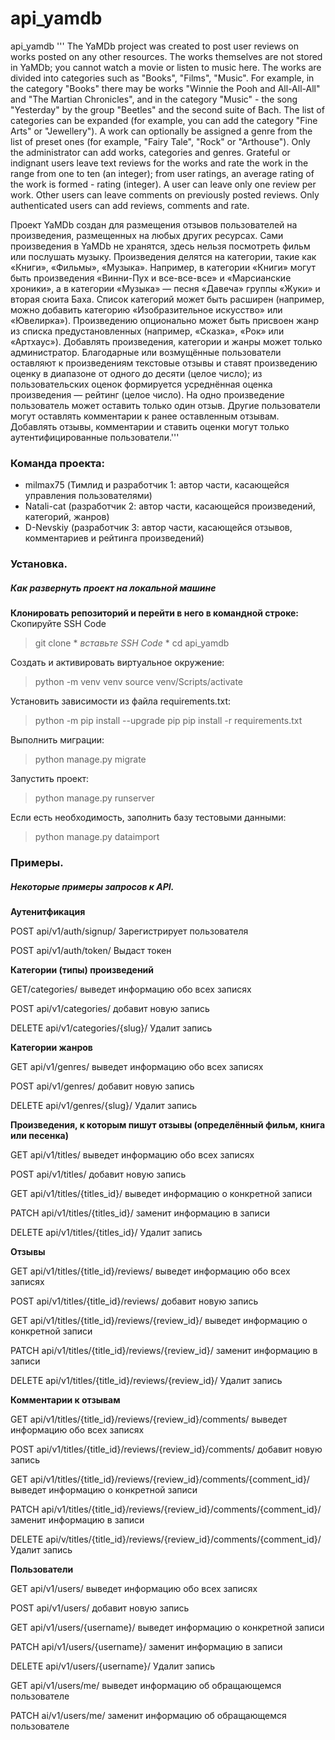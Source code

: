 # api_yamdb
api_yamdb
''' The YaMDb project was created to post user reviews on works posted on any other resources. The works themselves are not stored in YaMDb; you cannot watch a movie or listen to music here. The works are divided into categories such as "Books", "Films", "Music". For example, in the category "Books" there may be works "Winnie the Pooh and All-All-All" and "The Martian Chronicles", and in the category "Music" - the song "Yesterday" by the group "Beetles" and the second suite of Bach. The list of categories can be expanded (for example, you can add the category "Fine Arts" or "Jewellery"). A work can optionally be assigned a genre from the list of preset ones (for example, "Fairy Tale", "Rock" or "Arthouse"). Only the administrator can add works, categories and genres. Grateful or indignant users leave text reviews for the works and rate the work in the range from one to ten (an integer); from user ratings, an average rating of the work is formed - rating (integer). A user can leave only one review per work. Other users can leave comments on previously posted reviews. 
Only authenticated users can add reviews, comments and rate.

Проект YaMDb создан для размещения отзывов пользователей на произведения, размещенных на любых других ресурсах. Сами произведения в YaMDb не хранятся, здесь нельзя посмотреть фильм или послушать музыку.
Произведения делятся на категории, такие как «Книги», «Фильмы», «Музыка». Например, в категории «Книги» могут быть произведения «Винни-Пух и все-все-все» и «Марсианские хроники», а в категории «Музыка» — песня «Давеча» группы «Жуки» и вторая сюита Баха. Список категорий может быть расширен (например, можно добавить категорию «Изобразительное искусство» или «Ювелирка»).
Произведению опционально может быть присвоен жанр из списка предустановленных (например, «Сказка», «Рок» или «Артхаус»).
Добавлять произведения, категории и жанры может только администратор.
Благодарные или возмущённые пользователи оставляют к произведениям текстовые отзывы и ставят произведению оценку в диапазоне от одного до десяти (целое число); из пользовательских оценок формируется усреднённая оценка произведения — рейтинг (целое число). На одно произведение пользователь может оставить только один отзыв.
Другие пользователи могут оставлять комментарии к ранее оставленным отзывам.
Добавлять отзывы, комментарии и ставить оценки могут только аутентифицированные пользователи.'''

### Команда проекта:
- milmax75 (Тимлид и разработчик 1: автор части, касающейся управления пользователями)
- Natali-cat (разработчик 2: автор части, касающейся произведений, категорий, жанров)
- D-Nevskiy (разработчик 3: автор части, касающейся отзывов, комментариев и рейтинга произведений)


### Установка.
##### Как развернуть проект на локальной машине

**Клонировать репозиторий и перейти в него в командной строке:**
Скопируйте SSH Code
> git clone * *вставьте SSH Code* *
> cd api_yamdb

Cоздать и активировать виртуальное окружение:
> python -m venv venv
> source venv/Scripts/activate

Установить зависимости из файла requirements.txt:
> python -m pip install --upgrade pip
> pip install -r requirements.txt

Выполнить миграции:
> python manage.py migrate

Запустить проект:
> python manage.py runserver

Если есть необходимость, заполнить базу тестовыми данными:
>python manage.py dataimport

### Примеры.
##### Некоторые примеры запросов к API.

**Аутенитфикация**

POST api/v1/auth/signup/
Зарегистрирует пользователя

POST api/v1/auth/token/
Выдаст токен


**Категории (типы) произведений**

GET/categories/
выведет информацию обо всех записях

POST api/v1/categories/
добавит новую запись

DELETE api/v1/categories/{slug}/
Удалит запись


**Категории жанров**

GET api/v1/genres/
выведет информацию обо всех записях

POST api/v1/genres/
добавит новую запись

DELETE api/v1/genres/{slug}/
Удалит запись


**Произведения, к которым пишут отзывы (определённый фильм, книга или песенка)**

GET api/v1/titles/
выведет информацию обо всех записях

POST api/v1/titles/
добавит новую запись

GET api/v1/titles/{titles_id}/
выведет информацию о конкретной записи

PATCH api/v1/titles/{titles_id}/
заменит информацию в записи

DELETE api/v1/titles/{titles_id}/
Удалит запись


**Отзывы**

GET api/v1/titles/{title_id}/reviews/
выведет информацию обо всех записях

POST api/v1/titles/{title_id}/reviews/
добавит новую запись

GET api/v1/titles/{title_id}/reviews/{review_id}/
выведет информацию о конкретной записи

PATCH api/v1/titles/{title_id}/reviews/{review_id}/
заменит информацию в записи

DELETE api/v1/titles/{title_id}/reviews/{review_id}/
Удалит запись


**Комментарии к отзывам**

GET api/v1/titles/{title_id}/reviews/{review_id}/comments/
выведет информацию обо всех записях

POST api/v1/titles/{title_id}/reviews/{review_id}/comments/
добавит новую запись

GET api/v1/titles/{title_id}/reviews/{review_id}/comments/{comment_id}/
выведет информацию о конкретной записи

PATCH api/v1/titles/{title_id}/reviews/{review_id}/comments/{comment_id}/
заменит информацию в записи

DELETE api/v/titles/{title_id}/reviews/{review_id}/comments/{comment_id}/
Удалит запись


**Пользователи**

GET api/v1/users/
выведет информацию обо всех записях

POST api/v1/users/
добавит новую запись

GET api/v1/users/{username}/
выведет информацию о конкретной записи

PATCH api/v1/users/{username}/
заменит информацию в записи

DELETE api/v1/users/{username}/
Удалит запись

GET api/v1/users/me/
выведет информацию об обращающемся пользователе

PATCH ai/v1/users/me/
заменит информацию об обращающемся пользователе
